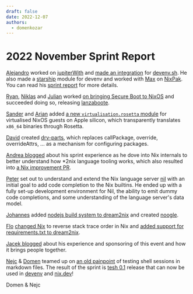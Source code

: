 ```yaml
---
draft: false 
date: 2022-12-07
authors:
  - domenkozar
---
```


# 2022 November Sprint Report

[Alejandro](https://github.com/alejandrosame) worked on [jupiterWith](https://github.com/tweag/jupyterWith) and [made an integration](https://github.com/alejandrosame/devenv/tree/bug-devenv_up-jupyterWith) for [devenv.sh](https://devenv.sh). He also made a [starship](https://starship.rs/) module for devenv and worked with [Max](https://github.com/max-privatevoid) on [NixPak](https://github.com/nixpak/nixpak). You can read his [sprint report](https://git.sr.ht/~alejandrosame/posts/tree/main/item/nixos/20221201-ocean_sprint_report/post.md?view-rendered) for more details.

[Ryan](https://github.com/RaitoBezarius), [Niklas](https://github.com/nikstur) and [Julian](https://x86.lol/) worked [on bringing Secure Boot to NixOS](https://x86.lol/generic/2022/11/26/lanzaboote.html)
and succeeded doing so, releasing [lanzaboote](https://github.com/blitz/lanzaboote).

[Sander](https://sandydoo.me/) and [Arian](https://functional.cafe/@arianvp) added [a new `virtualisation.rosetta` module](https://github.com/NixOS/nixpkgs/pull/202847) for virtualised NixOS guests on Apple silicon, which transparently translates `x86_64` binaries through Rosetta.

[David](https://github.com/davhau) created [drv-parts](https://discourse.nixos.org/t/drv-parts-configure-packages-like-nixos-sytems/23629), which replaces callPackage, override, overrideAttrs, ... as a mechanism for configuring packages. 

[Andrea blogged](https://blog.aciceri.dev/posts/ocean-sprint/) about his sprint experience as he dove into Nix internals to better understand how *2nix language tooling works, which also resulted into [a Nix improvement PR](https://github.com/NixOS/nix/pull/7339).

[Peter](https://github.com/ggpeti) set out to understand and extend the Nix language server [nil](https://github.com/oxalica/nil) with an initial goal to add code completion to the Nix builtins. He ended up with a fully set-up development environment for Nil, the ability to emit dummy code completions, and some understanding of the language server's data model.

[Johannes](https://github.com/hsjobeki) added [nodejs build system to dream2nix](https://github.com/nix-community/dream2nix/pulls?q=is%3Apr+author%3Ahsjobeki+is%3Aclosed) and created [noogle](https://noogle.dev/).

[Flo](https://github.com/chaoflow) [changed Nix](https://github.com/NixOS/nix/pull/7334) to reverse stack trace order in Nix and [added support for requirements.txt to dream2nix](https://github.com/nix-community/dream2nix/pull/395).

[Jacek blogged](https://blog.galowicz.de/2022/11/26/nix-community-oceansprint3-report/) about his experience and sponsoring of this event and how it brings people together.

[Nejc](https://twitter.com/nzupan) & [Domen](https://twitter.com/domenkozar) teamed up on [an old painpoint](https://github.com/NixOS/nix.dev/pull/252) of testing shell sessions in markdown files. The result of the sprint is [tesh 0.1](https://github.com/OceanSprint/tesh) release that can now be used in [devenv](https://devenv.sh) and [nix.dev](https://nix.dev)!


Domen & Nejc